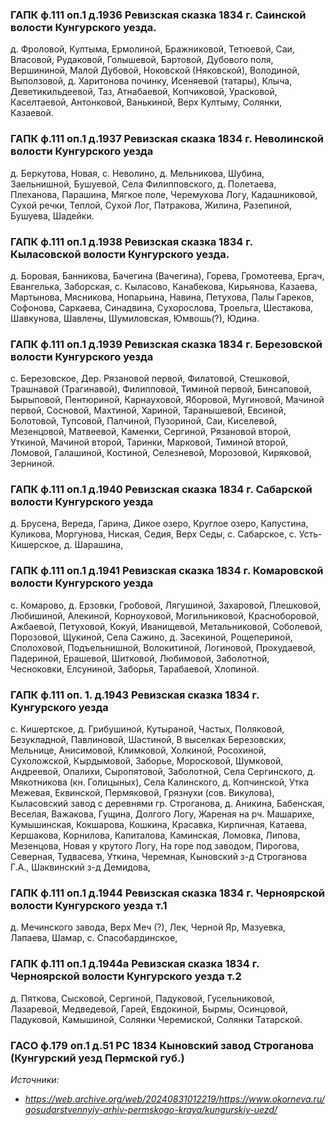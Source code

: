 ### ГАПК ф.111 оп.1 д.1936 Ревизская сказка 1834 г. Саинской волости Кунгурского уезда.

д. Фроловой, Култыма, Ермолиной, Бражниковой, Тетюевой, Саи, Власовой, Рудаковой, Голышевой, Бартовой, Дубового поля, Вершининой, Малой Дубовой, Ноковской (Няковской), Володиной, Выползовой, д. Харитонова починку, Исеняевой (татары), Клыча, Деветикильдеевой, Таз, Атнабаевой, Копчиковой, Урасковой, Каселтаевой, Антонковой, Ванькиной, Верх Култыму, Солянки, Казаевой.

### ГАПК ф.111 оп.1 д.1937 Ревизская сказка 1834 г. Неволинской волости Кунгурского уезда

д. Беркутова, Новая, с. Неволино, д. Мельникова, Шубина, Заельнишной, Бушуевой, Села Филипповского, д. Полетаева, Плеханова, Парашина, Мягкое поле, Черемухова Логу, Кадашниковой, Сухой речки, Теплой, Сухой Лог, Патракова, Жилина, Разепиной, Бушуева, Шадейки.

### ГАПК ф.111 оп.1 д.1938 Ревизская сказка 1834 г. Кыласовской волости Кунгурского уезда.

д. Боровая, Банникова, Бачегина (Вачегина), Горева, Громотеева, Ергач, Евангелька, Заборская, с. Кыласово, Канабекова, Кирьянова, Казаева, Мартынова, Мясникова, Нопарьина, Навина, Петухова, Палы Гареков, Софонова, Саркаева, Синадвина, Сухорослова, Троельга, Шестакова, Шавкунова, Шавлены, Шумиловская, Юмвошь(?), Юдина.

### ГАПК ф.111 оп.1 д.1939 Ревизская сказка 1834 г. Березовской волости Кунгурского уезда

с. Березовское, Дер. Рязановой первой, Филатовой, Стешковой, Трашнавой (Трагинавой), Филипповой, Тиминой первой, Бинсаповой, Бырыповой, Пентюриной, Карнауховой, Яборовой, Мугиновой, Мачиной первой, Сосновой, Махтиной, Хариной, Таранышевой, Евсиной, Болотовой, Тупсовой, Палчиной, Пузориной, Саи, Киселевой, Мезенцовой, Матвеевой, Каменки, Сергиной, Рязановой второй, Уткиной, Мачиной второй, Таринки, Марковой, Тиминой второй, Ломовой, Галашиной, Костиной, Селезневой, Морозовой, Киряковой, Зерниной.

### ГАПК ф.111 оп.1 д.1940 Ревизская сказка 1834 г. Сабарской волости Кунгурского уезда

д. Брусена, Вереда, Гарина, Дикое озеро, Круглое озеро, Капустина, Куликова, Моргунова, Ниская, Седия, Верх Седы, с. Сабарское, с. Усть-Кишерское, д. Шарашина,

### ГАПК ф.111 оп.1 д.1941 Ревизская сказка 1834 г. Комаровской волости Кунгурского уезда

с. Комарово, д. Ерзовки, Гробовой, Лягушиной, Захаровой, Плешковой, Любишиной, Алекиной, Корноуховой, Могильниковой, Красноборовой, Ажбаевой, Петуховой, Кокуй, Иванищевой, Метальниковой, Соболевой, Порозовой, Щукиной, Села Сажино, д. Засекиной, Рощепериной, Сполоховой, Подъельнишной, Волокитиной, Логиновой, Прохудаевой, Падериной, Ерашевой, Шитковой, Любимовой, Заболотной, Чесноковки, Елсуниной, Заборья, Тарабаевой, Хлопиной.

### ГАПК ф.111 оп. 1. д.1943 Ревизская сказка 1834 г. Кунгурского уезда

с. Кишертское, д. Грибушиной, Кутыраной, Частых, Поляковой, Безукладной, Павлиновой, Шастиной, В выселках Березовских, Мельнице, Анисимовой, Климковой, Холкиной, Росохиной, Сухоложской, Кырдымовой, Заборье, Моросковой, Шумковой, Андреевой, Опалихи, Сыропятовой, Заболотной, Села Сергинского, д. Мякотникова (кн. Голицыных), Села Калинского, д. Копчинской, Утка Межевая, Еквинской, Пермяковой, Грязнухи (сов. Викулова), Кыласовский завод с деревнями гр. Строганова, д. Аникина, Бабенская, Веселая, Важакова, Гущина, Долгого Логу, Жареная на рч. Машарихе, Кумышинская, Кокшарова, Кошкина, Красавка, Кирпичная, Катаева, Кершакова, Корнилова, Капиталова, Каминская, Ломовка, Липова, Мезенцова, Новая у крутого Логу, На горе под заводом, Пирогова, Северная, Тудвасева, Уткина, Черемная, Кыновский з-д Строганова Г.А., Шаквинский з-д Демидова,

### ГАПК ф.111 оп.1 д.1944 Ревизская сказка 1834 г. Черноярской волости Кунгурского уезда т.1

д. Мечинского завода, Верх Меч (?), Лек, Черной Яр, Мазуевка, Лапаева, Шамар, с. Спасобардинское,

### ГАПК ф.111 оп.1 д.1944а Ревизская сказка 1834 г. Черноярской волости Кунгурского уезда т.2

д. Пяткова, Сысковой, Сергиной, Падуковой, Гусельниковой, Лазаревой, Медведевой, Гарей, Евдокиной, Бырмы, Осинцовой, Падуковой, Камышиной, Солянки Черемиской, Солянки Татарской.

### ГАСО ф.179 оп.1 д.51 РС 1834 Кыновский завод Строганова (Кунгурский уезд Пермской губ.)

_Источники:_

* _https://web.archive.org/web/20240831012219/https://www.okorneva.ru/gosudarstvennyiy-arhiv-permskogo-kraya/kungurskiy-uezd/_